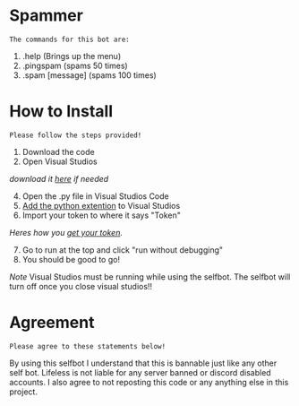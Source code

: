# Spammer
	The commands for this bot are:
1. .help (Brings up the menu)
2. .pingspam (spams 50 times)
3. .spam [message] (spams 100 times)

# How to Install
	Please follow the steps provided!
1. Download the code
2. Open Visual Studios

*download it [here](https://code.visualstudio.com/download) if needed*

4. Open the .py file in Visual Studios Code
5. [Add the python extention](https://www.youtube.com/watch?v=vBrrOa_SJog) to Visual Studios
6. Import your token to where it says "Token"

*Heres how you [get your token](https://www.youtube.com/watch?v=YEgFvgg7ZPI).*

7. Go to run at the top and click "run without debugging"
8. You should be good to go!

*Note*
Visual Studios must be running while using the selfbot. The selfbot will turn off once you close visual studios!!
#  Agreement
	Please agree to these statements below!
By using this selfbot I understand that this is bannable just like any other self bot. Lifeless is not liable for any server banned or discord disabled accounts.
I also agree to not reposting this code or any anything else in this project.
